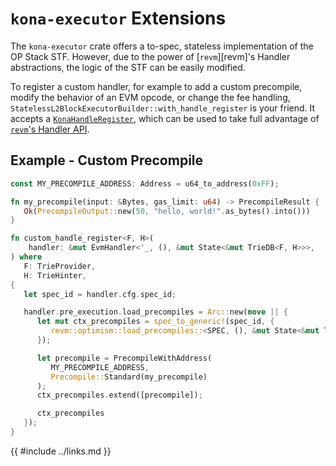# `kona-executor` Extensions

The `kona-executor` crate offers a to-spec, stateless implementation of the OP Stack STF. However, due to the
power of [`revm`][revm]'s Handler abstractions, the logic of the STF can be easily modified.

To register a custom handler, for example to add a custom precompile, modify the behavior of an EVM opcode,
or change the fee handling, `StatelessL2BlockExecutorBuilder::with_handle_register` is your friend. It accepts a
[`KonaHandleRegister`](https://docs.rs/kona-executor/latest/kona_executor/type.KonaHandleRegister.html), which
can be used to take full advantage of [`revm`'s Handler API](https://github.com/bluealloy/revm/blob/f57e3e639ee157c7e659e740bd175a7357003570/documentation/src/crates/revm/handler.md#handler).

## Example - Custom Precompile

```rs
const MY_PRECOMPILE_ADDRESS: Address = u64_to_address(0xFF);

fn my_precompile(input: &Bytes, gas_limit: u64) -> PrecompileResult {
   Ok(PrecompileOutput::new(50, "hello, world!".as_bytes().into()))
}

fn custom_handle_register<F, H>(
    handler: &mut EvmHandler<'_, (), &mut State<&mut TrieDB<F, H>>>,
) where
   F: TrieProvider,
   H: TrieHinter,
{
   let spec_id = handler.cfg.spec_id;

   handler.pre_execution.load_precompiles = Arc::new(move || {
      let mut ctx_precompiles = spec_to_generic!(spec_id, {
         revm::optimism::load_precompiles::<SPEC, (), &mut State<&mut TrieDB<F, H>>>()
      });

      let precompile = PrecompileWithAddress(
         MY_PRECOMPILE_ADDRESS,
         Precompile::Standard(my_precompile)
      );
      ctx_precompiles.extend([precompile]);

      ctx_precompiles
   });
}
```

{{ #include ../links.md }}
